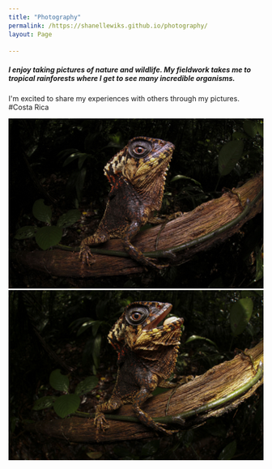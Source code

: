 ```yaml
---
title: "Photography"
permalink: /https://shanellewiks.github.io/photography/
layout: Page

---
```


##### I enjoy taking pictures of nature and wildlife. My fieldwork takes me to tropical rainforests where I get to see many incredible organisms. 
I'm excited to share my experiences with others through my pictures.
#Costa Rica 

![*Corytophanes cristatus](https://github.com/shanellewiks/shanellewiks.github.io/blob/main/docs/CR_Pics/Cor1.jpg)
![*Corytophanes cristatus](https://github.com/shanellewiks/shanellewiks.github.io/blob/main/docs/CR_Pics/Cor2.jpg)